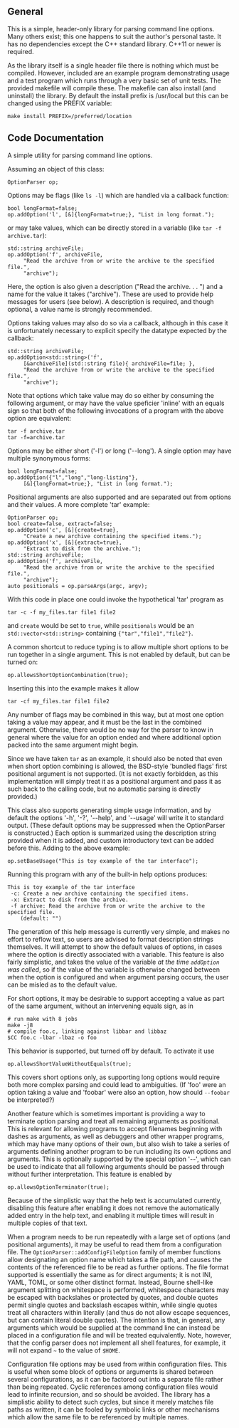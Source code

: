 General
-------

This is a simple, header-only library for parsing command line options. Many others exist; this one happens to suit the author's personal taste. It has no dependencies except the C++ standard library. C++11 or newer is required. 

As the library itself is a single header file there is nothing which must be compiled. However, included are an example program demonstrating usage and a test program which runs through a very basic set of unit tests. The provided makefile will compile these. The makefile can also install (and uninstall) the library. By default the install prefix is /usr/local but this can be changed using the PREFIX variable:

	make install PREFIX=/preferred/location

Code Documentation
------------------

A simple utility for parsing command line options. 

Assuming an object of this class:

	OptionParser op;

Options may be flags (like `ls -l`) which are handled via a callback function:

	bool longFormat=false;
	op.addOption('l', [&]{longFormat=true;}, "List in long format.");

or may take values, which can be directly stored in a variable 
(like `tar -f archive.tar`):

	std::string archiveFile;
	op.addOption('f', archiveFile, 
	     "Read the archive from or write the archive to the specified file.",
	     "archive");

Here, the option is also given a description ("Read the archive. . . ") and a 
name for the value it takes ("archive"). These are used to provide help
messages for users (see below). A description is required, and though optional,
a value name is strongly recommended.

Options taking values may also do so via a callback, although in this case
it is unfortunately necessary to explicit specify the datatype expected by
the callback:

	std::string archiveFile;
	op.addOption<std::string>('f',
	     [&archiveFile](std::string file){ archiveFile=file; },
	     "Read the archive from or write the archive to the specified file.",
	     "archive");

Note that options which take value may do so either by consuming the 
following argument, or may have the value speficier 'inline' with an equals 
sign so that both of the following invocations of a program with the above 
option are equivalent:

	tar -f archive.tar
	tar -f=archive.tar

Options may be either short ('-l') or long ('--long'). A single option may
have multiple synonymous forms:

	bool longFormat=false;
	op.addOption({"l","long","long-listing"}, 
	     [&]{longFormat=true;}, "List in long format.");

Positional arguments are also supported and are separated out from options
and their values. A more complete 'tar' example:

	OptionParser op;
	bool create=false, extract=false;
	op.addOption('c', [&]{create=true}, 
	     "Create a new archive containing the specified items.");
	op.addOption('x', [&]{extract=true}, 
	     "Extract to disk from the archive.");
	std::string archiveFile;
	op.addOption('f', archiveFile, 
	     "Read the archive from or write the archive to the specified file.",
	     "archive");
	auto positionals = op.parseArgs(argc, argv);

With this code in place one could invoke the hypothetical 'tar' program as

	tar -c -f my_files.tar file1 file2

and `create` would be set to `true`, while `positionals` would be an
`std::vector<std::string>` containing `{"tar","file1","file2"}`. 

A common shortcut to reduce typing is to allow multiple short options to be
run together in a single argument. This is not enabled by default, but can
be turned on:

	op.allowsShortOptionCombination(true);

Inserting this into the example makes it allow

	tar -cf my_files.tar file1 file2

Any number of flags may be combined in this way, but at most one option taking 
a value may appear, and it must be the last in the combined argument. Otherwise,
there would be no way for the parser to know in general where the value for an
option ended and where additional option packed into the same argument might
begin. 

Since we have taken `tar` as an example, it should also be noted that even
when short option combining is allowed, the BSD-style 'bundled flags' first
positional argument is not supported. (It is not exactly forbidden, as this
implementation will simply treat it as a positional argument and pass it as
such back to the calling code, but no automatic parsing is directly provided.)

This class also supports generating simple usage information, and by default
the options '-h', '-?', '--help', and '--usage' will write it to standard 
output. (These default options may be suppressed when the OptionParser is 
constructed.) Each option is summarized using the description string provided 
when it is added, and custom introductory text can be added before this. 
Adding to the above example:

	op.setBaseUsage("This is toy example of the tar interface");

Running this program with any of the built-in help options produces:

	This is toy example of the tar interface
	 -c: Create a new archive containing the specified items.
	 -x: Extract to disk from the archive.
	 -f archive: Read the archive from or write the archive to the specified file.
	    (default: "")

The generation of this help message is currently very simple, and makes no 
effort to reflow text, so users are advised to format description strings 
themselves. It will attempt to show the default values of options, in cases where 
the option is directly associated with a variable. This feature is also fairly
simplistic, and takes the value of the variable *at the time `addOption` was 
called*, so if the value of the variable is otherwise changed between when the 
option is configured and when argument parsing occurs, the user can be misled as 
to the default value. 

For short options, it may be desirable to support accepting a value as part of the 
same argument, without an intervening equals sign, as in

	# run make with 8 jobs
	make -j8
	# compile foo.c, linking against libbar and libbaz
	$CC foo.c -lbar -lbaz -o foo

This behavior is supported, but turned off by default. To activate it use

	op.allowsShortValueWithoutEquals(true);

This covers short options only, as supporting long options would require both more
complex parsing and could lead to ambiguities. (If 'foo' were an option taking a 
value and 'foobar' were also an option, how should `--foobar` be interpreted?)

Another feature which is sometimes important is providing a way to terminate option
parsing and treat all remaining arguments as positional. This is relevant for 
allowing programs to accept filenames beginning with dashes as arguments, as well as
debuggers and other wrapper programs, which may have many options of their own, but 
also wish to take a series of arguments defining another program to be run including 
its own options and arguments. This is optionally supported by the special option 
'--', which can be used to indicate that all following arguments should be passed 
through without further interpretation. This feature is enabled by

	op.allowsOptionTerminator(true);

Because of the simplistic way that the help text is accumulated currently, disabling
this feature after enabling it does not remove the automatically added entry in the 
help text, and enabling it multiple times will result in multiple copies of that text. 

When a program needs to be run repeatedly with a large set of options (and positional
arguments), it may be useful to read them from a configuration file. The 
`OptionParser::addConfigFileOption` family of member functions allow designating an
option name which takes a file path, and causes the contents of the referenced file to be read
as further options. The file format supported is essentially the same as for direct arguments; it is
not INI, YAML, TOML, or some other distinct format. Instead, Bourne shell-like argument splitting
on whitespace is performed, whitespace characters may be escaped with backslahes or 
protected by quotes, and double quotes permit single quotes and backslash escapes within,
while single quotes treat all characters within literally (and thus do not allow escape sequences,
but can contain literal double quotes). The intention is that, in general, any arguments which
would be supplied at the command line can instead be placed in a configuration file and will be
treated equivalently. Note, however, that the config parser does not implement all shell features, 
for example, it will not expand `~` to the value of `$HOME`. 

Configuration file options may be used from within configuration files. This is useful when some
block of options or arguments is shared between several configurations, as it can be factored
out into a separate file rather than being repeated. Cyclic references among configuration files
would lead to infinite recursion, and so should be avoided. The library has a simplistic ability to
detect such cycles, but since it merely matches file paths as written, it can be fooled by symbolic
links or other mechanisms which allow the same file to be referenced by multiple names. 
